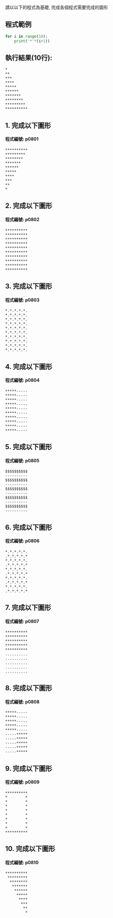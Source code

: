 請以以下的程式為基礎, 完成各個程式需要完成的圖形

## 程式範例
``` python
for i in range(10):
    print('*'*(i+1))
```

## 執行結果(10行):
```
*
**
***
****
*****
******
*******
********
*********
**********
```


## 1. 完成以下圖形

#### 程式編號: p0801 <p/>
```
**********
*********
********
*******
******
*****
****
***
**
*
```

## 2. 完成以下圖形

#### 程式編號: p0802 <p/>
```
**********
**********
**********
**********
**********
**********
**********
**********
**********
**********
```

## 3. 完成以下圖形

#### 程式編號: p0803 <p/>
```
*.*.*.*.*.
*.*.*.*.*.
*.*.*.*.*.
*.*.*.*.*.
*.*.*.*.*.
*.*.*.*.*.
*.*.*.*.*.
*.*.*.*.*.
*.*.*.*.*.
*.*.*.*.*.
```

## 4. 完成以下圖形

#### 程式編號: p0804 <p/>
```
*****-----
*****-----
*****-----
*****-----
*****-----
*****-----
*****-----
*****-----
*****-----
*****-----
```


## 5. 完成以下圖形

#### 程式編號: p0805 <p/>
```
$$$$$$$$$$
----------
$$$$$$$$$$
----------
$$$$$$$$$$
----------
$$$$$$$$$$
----------
$$$$$$$$$$
----------
```

## 6. 完成以下圖形

#### 程式編號: p0806 <p/>
```
*.*.*.*.*.
.*.*.*.*.*
*.*.*.*.*.
.*.*.*.*.*
*.*.*.*.*.
.*.*.*.*.*
*.*.*.*.*.
.*.*.*.*.*
*.*.*.*.*.
.*.*.*.*.*
```


## 7. 完成以下圖形

#### 程式編號: p0807 <p/>
```
**********
**********
**********
**********
**********
..........
..........
..........
..........
..........
```

## 8. 完成以下圖形

#### 程式編號: p0808 <p/>
```
*****-----
*****-----
*****-----
*****-----
*****-----
-----*****
-----*****
-----*****
-----*****
-----*****
```

## 9. 完成以下圖形

#### 程式編號: p0809 <p/>
```
**********
*        *
*        *
*        *
*        *
*        *
*        *
*        *
*        *
**********
```


## 10. 完成以下圖形

#### 程式編號: p0810 <p/>
```
**********
 *********
  ********
   *******
    ******
     *****
      ****
       ***
        **
         *
```
